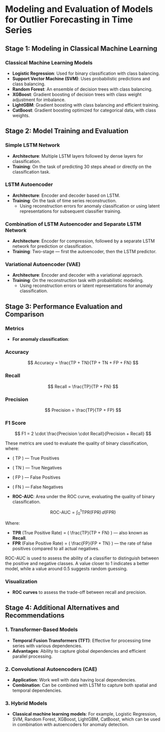 # Modeling and Evaluation of Models for Outlier Forecasting in Time Series

## Stage 1: Modeling in Classical Machine Learning

### Classical Machine Learning Models

- **Logistic Regression**: Used for binary classification with class balancing.
- **Support Vector Machine (SVM)**: Uses probabilistic predictions and class balancing.
- **Random Forest**: An ensemble of decision trees with class balancing.
- **XGBoost**: Gradient boosting of decision trees with class weight adjustment for imbalance.
- **LightGBM**: Gradient boosting with class balancing and efficient training.
- **CatBoost**: Gradient boosting optimized for categorical data, with class weights.

## Stage 2: Model Training and Evaluation

### Simple LSTM Network

- **Architecture**: Multiple LSTM layers followed by dense layers for classification.
- **Training**: On the task of predicting 30 steps ahead or directly on the classification task.

### LSTM Autoencoder

- **Architecture**: Encoder and decoder based on LSTM.
- **Training**: On the task of time series reconstruction.
  - Using reconstruction errors for anomaly classification or using latent representations for subsequent classifier training.

### Combination of LSTM Autoencoder and Separate LSTM Network

- **Architecture**: Encoder for compression, followed by a separate LSTM network for prediction or classification.
- **Training**: Two-stage — first the autoencoder, then the LSTM predictor.

### Variational Autoencoder (VAE)

- **Architecture**: Encoder and decoder with a variational approach.
- **Training**: On the reconstruction task with probabilistic modeling.
  - Using reconstruction errors or latent representations for anomaly classification.

## Stage 3: Performance Evaluation and Comparison

### Metrics

- **For anomaly classification**:

### Accuracy
$$
Accuracy = \frac{TP + TN}{TP + TN + FP + FN}
$$

### Recall
$$
Recall = \frac{TP}{TP + FN}
$$

### Precision
$$
Precision = \frac{TP}{TP + FP}
$$

### F1 Score
$$
F1 = 2 \cdot \frac{Precision \cdot Recall}{Precision + Recall}
$$

These metrics are used to evaluate the quality of binary classification, where:
- \( TP \) — True Positives
- \( TN \) — True Negatives
- \( FP \) — False Positives
- \( FN \) — False Negatives

 - **ROC-AUC**: Area under the ROC curve, evaluating the quality of binary classification.


$$
\text{ROC-AUC} = \int_0^1 \text{TPR}(\text{FPR}) \, d(\text{FPR})
$$

Where:
- **TPR** (True Positive Rate) = \( \frac{TP}{TP + FN} \) — also known as **Recall**.
- **FPR** (False Positive Rate) = \( \frac{FP}{FP + TN} \) — the rate of false positives compared to all actual negatives.

ROC-AUC is used to assess the ability of a classifier to distinguish between the positive and negative classes. A value closer to 1 indicates a better model, while a value around 0.5 suggests random guessing.

### Visualization

- **ROC curves** to assess the trade-off between recall and precision.

## Stage 4: Additional Alternatives and Recommendations

### 1. Transformer-Based Models

- **Temporal Fusion Transformers (TFT)**: Effective for processing time series with various dependencies.
- **Advantages**: Ability to capture global dependencies and efficient parallel processing.

### 2. Convolutional Autoencoders (CAE)

- **Application**: Work well with data having local dependencies.
- **Combination**: Can be combined with LSTM to capture both spatial and temporal dependencies.

### 3. Hybrid Models

- **Classical machine learning models**: For example, Logistic Regression, SVM, Random Forest, XGBoost, LightGBM, CatBoost, which can be used in combination with autoencoders for anomaly detection.

###
